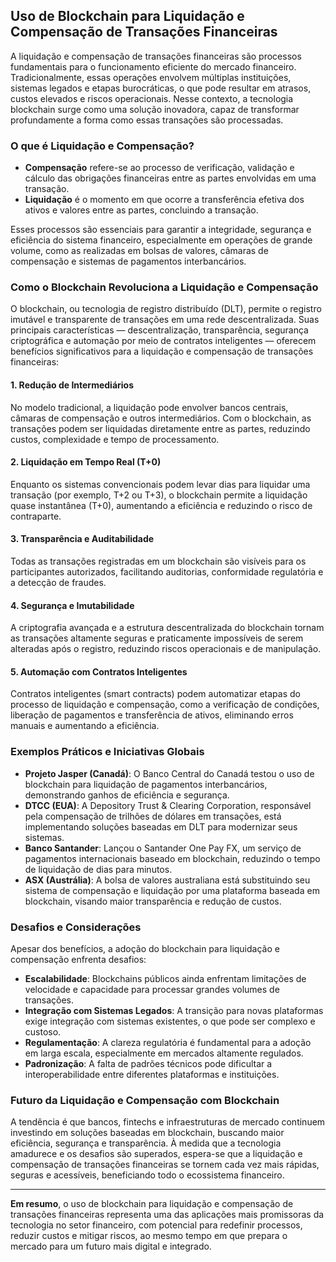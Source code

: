 ## Uso de Blockchain para Liquidação e Compensação de Transações Financeiras

A liquidação e compensação de transações financeiras são processos fundamentais para o funcionamento eficiente do mercado financeiro. Tradicionalmente, essas operações envolvem múltiplas instituições, sistemas legados e etapas burocráticas, o que pode resultar em atrasos, custos elevados e riscos operacionais. Nesse contexto, a tecnologia blockchain surge como uma solução inovadora, capaz de transformar profundamente a forma como essas transações são processadas.

### O que é Liquidação e Compensação?

- **Compensação** refere-se ao processo de verificação, validação e cálculo das obrigações financeiras entre as partes envolvidas em uma transação.
- **Liquidação** é o momento em que ocorre a transferência efetiva dos ativos e valores entre as partes, concluindo a transação.

Esses processos são essenciais para garantir a integridade, segurança e eficiência do sistema financeiro, especialmente em operações de grande volume, como as realizadas em bolsas de valores, câmaras de compensação e sistemas de pagamentos interbancários.

### Como o Blockchain Revoluciona a Liquidação e Compensação

O blockchain, ou tecnologia de registro distribuído (DLT), permite o registro imutável e transparente de transações em uma rede descentralizada. Suas principais características — descentralização, transparência, segurança criptográfica e automação por meio de contratos inteligentes — oferecem benefícios significativos para a liquidação e compensação de transações financeiras:

#### 1. **Redução de Intermediários**

No modelo tradicional, a liquidação pode envolver bancos centrais, câmaras de compensação e outros intermediários. Com o blockchain, as transações podem ser liquidadas diretamente entre as partes, reduzindo custos, complexidade e tempo de processamento.

#### 2. **Liquidação em Tempo Real (T+0)**

Enquanto os sistemas convencionais podem levar dias para liquidar uma transação (por exemplo, T+2 ou T+3), o blockchain permite a liquidação quase instantânea (T+0), aumentando a eficiência e reduzindo o risco de contraparte.

#### 3. **Transparência e Auditabilidade**

Todas as transações registradas em um blockchain são visíveis para os participantes autorizados, facilitando auditorias, conformidade regulatória e a detecção de fraudes.

#### 4. **Segurança e Imutabilidade**

A criptografia avançada e a estrutura descentralizada do blockchain tornam as transações altamente seguras e praticamente impossíveis de serem alteradas após o registro, reduzindo riscos operacionais e de manipulação.

#### 5. **Automação com Contratos Inteligentes**

Contratos inteligentes (smart contracts) podem automatizar etapas do processo de liquidação e compensação, como a verificação de condições, liberação de pagamentos e transferência de ativos, eliminando erros manuais e aumentando a eficiência.

### Exemplos Práticos e Iniciativas Globais

- **Projeto Jasper (Canadá)**: O Banco Central do Canadá testou o uso de blockchain para liquidação de pagamentos interbancários, demonstrando ganhos de eficiência e segurança.
- **DTCC (EUA)**: A Depository Trust & Clearing Corporation, responsável pela compensação de trilhões de dólares em transações, está implementando soluções baseadas em DLT para modernizar seus sistemas.
- **Banco Santander**: Lançou o Santander One Pay FX, um serviço de pagamentos internacionais baseado em blockchain, reduzindo o tempo de liquidação de dias para minutos.
- **ASX (Austrália)**: A bolsa de valores australiana está substituindo seu sistema de compensação e liquidação por uma plataforma baseada em blockchain, visando maior transparência e redução de custos.

### Desafios e Considerações

Apesar dos benefícios, a adoção do blockchain para liquidação e compensação enfrenta desafios:

- **Escalabilidade**: Blockchains públicos ainda enfrentam limitações de velocidade e capacidade para processar grandes volumes de transações.
- **Integração com Sistemas Legados**: A transição para novas plataformas exige integração com sistemas existentes, o que pode ser complexo e custoso.
- **Regulamentação**: A clareza regulatória é fundamental para a adoção em larga escala, especialmente em mercados altamente regulados.
- **Padronização**: A falta de padrões técnicos pode dificultar a interoperabilidade entre diferentes plataformas e instituições.

### Futuro da Liquidação e Compensação com Blockchain

A tendência é que bancos, fintechs e infraestruturas de mercado continuem investindo em soluções baseadas em blockchain, buscando maior eficiência, segurança e transparência. À medida que a tecnologia amadurece e os desafios são superados, espera-se que a liquidação e compensação de transações financeiras se tornem cada vez mais rápidas, seguras e acessíveis, beneficiando todo o ecossistema financeiro.

---

**Em resumo**, o uso de blockchain para liquidação e compensação de transações financeiras representa uma das aplicações mais promissoras da tecnologia no setor financeiro, com potencial para redefinir processos, reduzir custos e mitigar riscos, ao mesmo tempo em que prepara o mercado para um futuro mais digital e integrado.